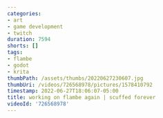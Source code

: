 ```yaml
---
categories:
- art
- game development
- twitch
duration: 7594
shorts: []
tags:
- flambe
- godot
- krita
thumbPath: /assets/thumbs/20220627230607.jpg
thumbUri: /videos/726568978/pictures/1578410792
timestamp: 2022-06-27T18:06:07-05:00
title: working on flambe again | scuffed forever
videoId: '726568978'
---
```

